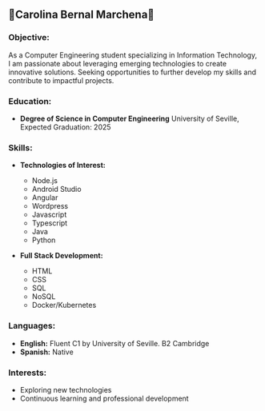 ## 🌟Carolina Bernal Marchena🌟

### Objective:
As a Computer Engineering student specializing in Information Technology, I am passionate about leveraging emerging technologies to create innovative solutions. 
Seeking opportunities to further develop my skills and contribute to impactful projects.

### Education:
- **Degree of Science in Computer Engineering**
  University of Seville, Expected Graduation: 2025

### Skills:
- **Technologies of Interest:**
  - Node.js
  - Android Studio
  - Angular
  - Wordpress
  - Javascript
  - Typescript
  - Java
  - Python
    


- **Full Stack Development:**
  - HTML
  - CSS
  - SQL
  - NoSQL
  - Docker/Kubernetes


### Languages:
- **English:** Fluent C1 by University of Seville. B2 Cambridge
- **Spanish:** Native

### Interests:
- Exploring new technologies
- Continuous learning and professional development
